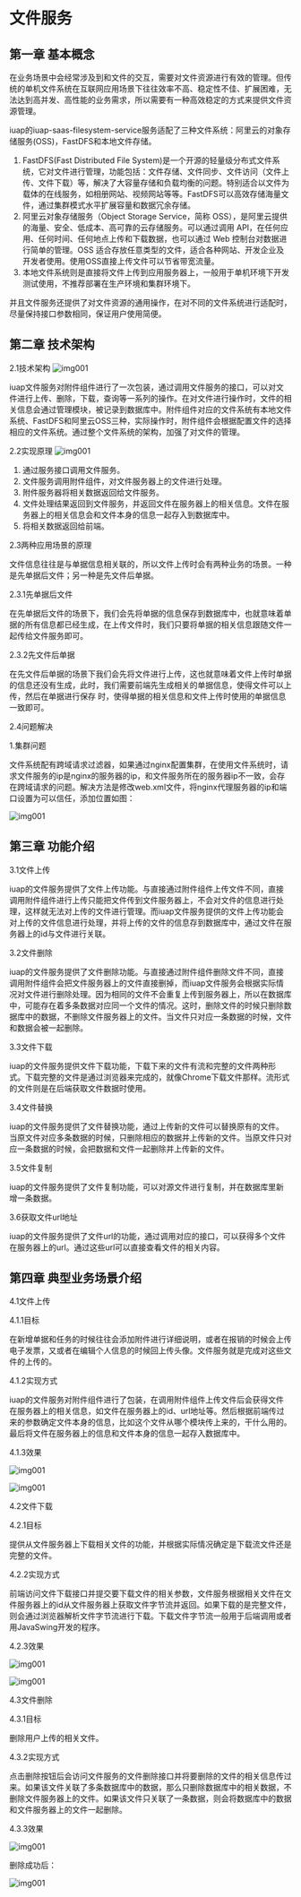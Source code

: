 



# 文件服务




## **第一章** 基本概念



在业务场景中会经常涉及到和文件的交互，需要对文件资源进行有效的管理。但传统的单机文件系统在互联网应用场景下往往效率不高、稳定性不佳、扩展困难，无法达到高并发、高性能的业务需求，所以需要有一种高效稳定的方式来提供文件资源管理。

iuap的iuap-saas-filesystem-service服务适配了三种文件系统：阿里云的对象存储服务(OSS)，FastDFS和本地文件存储。

1. FastDFS(Fast Distributed File System)是一个开源的轻量级分布式文件系统，它对文件进行管理，功能包括：文件存储、文件同步、文件访问（文件上传、文件下载）等，解决了大容量存储和负载均衡的问题。特别适合以文件为载体的在线服务，如相册网站、视频网站等等。FastDFS可以高效存储海量文件，通过集群模式水平扩展容量和数据冗余存储。
2. 阿里云对象存储服务（Object Storage Service，简称 OSS），是阿里云提供的海量、安全、低成本、高可靠的云存储服务。可以通过调用 API，在任何应用、任何时间、任何地点上传和下载数据，也可以通过 Web 控制台对数据进行简单的管理。OSS 适合存放任意类型的文件，适合各种网站、开发企业及开发者使用。使用OSS直接上传文件可以节省带宽流量。
3. 本地文件系统则是直接将文件上传到应用服务器上，一般用于单机环境下开发测试使用，不推荐部署在生产环境和集群环境下。

并且文件服务还提供了对文件资源的通用操作，在对不同的文件系统进行适配时，尽量保持接口参数相同，保证用户使用简便。




## **第二章** 技术架构

   2.1技术架构
![img001](/articles/iuap-develop/10-/iuap-filesystem-service/3.5.5-RELEASE/img/1.png)

iuap文件服务对附件组件进行了一次包装，通过调用文件服务的接口，可以对文件进行上传、删除，下载，查询等一系列的操作。在对文件进行操作时，文件的相关信息会通过管理模块，被记录到数据库中。附件组件对应的文件系统有本地文件系统、FastDFS和阿里云OSS三种，实际操作时，附件组件会根据配置文件的选择相应的文件系统。通过整个文件系统的架构，加强了对文件的管理。


  2.2实现原理
![img001](/articles/iuap-develop/10-/iuap-filesystem-service/3.5.5-RELEASE/img/2.png)


1. 通过服务接口调用文件服务。
2. 文件服务调用附件组件，对文件服务器上的文件进行处理。
3. 附件服务器将相关数据返回给文件服务。
4. 文件处理结果返回到文件服务，并返回文件在服务器上的相关信息。文件在服务器上的相关信息会和文件本身的信息一起存入到数据库中。
5. 将相关数据返回给前端。


  2.3两种应用场景的原理

文件信息往往是与单据信息相关联的，所以文件上传时会有两种业务的场景。一种是先单据后文件；另一种是先文件后单据。

 2.3.1先单据后文件

   在先单据后文件的场景下，我们会先将单据的信息保存到数据库中，也就意味着单据的所有信息都已经生成，在上传文件时，我们只要将单据的相关信息跟随文件一起传给文件服务即可。

 2.3.2先文件后单据

   在先文件后单据的场景下我们会先将文件进行上传，这也就意味着文件上传时单据的信息还没有生成，此时，我们需要前端先生成相关的单据信息，使得文件可以上传，然后在单据进行保存               时，使得单据的相关信息和文件上传时使用的单据信息一致即可。


2.4问题解决

1.集群问题

文件系统配有跨域请求过滤器，如果通过nginx配置集群，在使用文件系统时，请求文件服务的ip是nginx的服务器的ip，和文件服务所在的服务器ip不一致，会存在跨域请求的问题。解决方法是修改web.xml文件，将nginx代理服务器的ip和端口设置为可以信任，添加位置如图：

![img001](/articles/iuap-develop/10-/iuap-filesystem-service/3.5.5-RELEASE/img/3.png)




## **第三章** 功能介绍

  3.1文件上传

iuap的文件服务提供了文件上传功能。与直接通过附件组件上传文件不同，直接调用附件组件进行上传只能把文件传到文件服务器上，不会对文件的信息进行处理，这样就无法对上传的文件进行管理。而iuap文件服务提供的文件上传功能会对上传的文件信息进行处理，并将上传的文件的信息存到数据库中，通过文件在服务器上的id与文件进行关联。

3.2文件删除

iuap的文件服务提供了文件删除功能。与直接通过附件组件删除文件不同，直接调用附件组件会把文件服务器上的文件直接删掉，而iuap文件服务会根据实际情况对文件进行删除处理。因为相同的文件不会重复上传到服务器上，所以在数据库中，可能存在着多条数据对应同一个文件的情况。这时，删除文件的时候只删除数据库中的数据，不删除文件服务器上的文件。当文件只对应一条数据的时候，文件和数据会被一起删除。

3.3文件下载

iuap的文件服务提供文件下载功能，下载下来的文件有流和完整的文件两种形式。下载完整的文件是通过浏览器来完成的，就像Chrome下载文件那样。流形式的文件则是在后端获取文件数据时使用。

3.4文件替换

iuap的文件服务提供了文件替换功能，通过上传新的文件可以替换原有的文件。当原文件对应多条数据的时候，只删除相应的数据并上传新的文件。当原文件只对应一条数据的时候，会把数据和文件一起删除并上传新的文件。

3.5文件复制

iuap的文件服务提供了文件复制功能，可以对源文件进行复制，并在数据库里新增一条数据。

3.6获取文件url地址

iuap的文件服务提供了文件url的功能，通过调用对应的接口，可以获得多个文件在服务器上的url。通过这些url可以直接查看文件的相关内容。


## **第四章** 典型业务场景介绍

  4.1文件上传
   
 4.1.1目标

在新增单据和任务的时候往往会添加附件进行详细说明，或者在报销的时候会上传电子发票，又或者在编辑个人信息的时候回上传头像。文件服务就是完成对这些文件的上传的。

4.1.2实现方式

iuap的文件服务对附件组件进行了包装，在调用附件组件上传文件后会获得文件在服务器上的相关信息，如文件在服务器上的id、url地址等。然后根据前端传过来的参数确定文件本身的信息，比如这个文件从哪个模块传上来的，干什么用的。最后将文件在服务器上的信息和文件本身的信息一起存入数据库中。

4.1.3效果

![img001](/articles/iuap-develop/10-/iuap-filesystem-service/3.5.5-RELEASE/img/8.png)


![img001](/articles/iuap-develop/10-/iuap-filesystem-service/3.5.5-RELEASE/img/9.png)


4.2文件下载
   
 4.2.1目标

提供从文件服务器上下载相关文件的功能，并根据实际情况确定是下载流文件还是完整的文件。

4.2.2实现方式

前端访问文件下载接口并提交要下载文件的相关参数，文件服务根据相关文件在文件服务器上的id从文件服务器上获取文件字节流并返回。如果下载的是完整文件，则会通过浏览器解析文件字节流进行下载。下载文件字节流一般用于后端调用或者用JavaSwing开发的程序。

4.2.3效果

![img001](/articles/iuap-develop/10-/iuap-filesystem-service/3.5.5-RELEASE/img/10.png)


![img001](/articles/iuap-develop/10-/iuap-filesystem-service/3.5.5-RELEASE/img/11.png)


4.3文件删除
   
 4.3.1目标

删除用户上传的相关文件。

4.3.2实现方式

点击删除按钮后会访问文件服务的文件删除接口并将要删除的文件的相关信息传过来。如果该文件关联了多条数据库中的数据，那么只删除数据库中的相关数据，不删除文件服务器上的文件。如果该文件只关联了一条数据，则会将数据库中的数据和文件服务器上的文件一起删除。

4.3.3效果

![img001](/articles/iuap-develop/10-/iuap-filesystem-service/3.5.5-RELEASE/img/12.png)

删除成功后：

![img001](/articles/iuap-develop/10-/iuap-filesystem-service/3.5.5-RELEASE/img/13.png)



